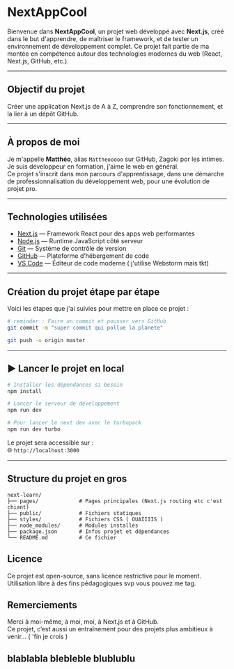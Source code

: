 
#  NextAppCool

Bienvenue dans **NextAppCool**, un projet web développé avec **Next.js**, créé dans le but d'apprendre, de maîtriser le framework, et de tester un environnement de développement complet. Ce projet fait partie de ma montée en compétence autour des technologies modernes du web (React, Next.js, GitHub, etc.).

---

##  Objectif du projet

Créer une application Next.js de A à Z, comprendre son fonctionnement, et la lier à un dépôt GitHub.

---

##  À propos de moi

Je m'appelle **Matthéo**, alias `Mattheooooo` sur GitHub, Zagoki por les intimes.  
Je suis développeur en formation, j'aime le web en général.  
Ce projet s'inscrit dans mon parcours d'apprentissage, dans une démarche de professionnalisation du développement web, pour une évolution de projet pro.

---

##  Technologies utilisées

- [Next.js](https://nextjs.org/) — Framework React pour des apps web performantes
- [Node.js](https://nodejs.org/) — Runtime JavaScript côté serveur
- [Git](https://git-scm.com/) — Système de contrôle de version
- [GitHub](https://github.com/) — Plateforme d’hébergement de code
- [VS Code](https://code.visualstudio.com/) — Éditeur de code moderne ( j'utilise Webstorm mais tkt)

---

##  Création du projet étape par étape

Voici les étapes que j'ai suivies pour mettre en place ce projet :

```bash
# reminder : Faire un commit et pousser vers GitHub
git commit -m "super commit qui pollue la planete"

git push -u origin master
```

---


## ▶️ Lancer le projet en local

```bash
# Installer les dépendances si besoin
npm install

# Lancer le serveur de développement
npm run dev

# Pour lancer le next dev avec le turbopack
npm run dev turbo
```


Le projet sera accessible sur :  
🌐 `http://localhost:3000`

---

##  Structure du projet en gros

```
next-learn/
├── pages/             # Pages principales (Next.js routing etc c'est chiant)
├── public/            # Fichiers statiques
├── styles/            # Fichiers CSS ( OUAIIIIS )
├── node_modules/      # Modules installés
├── package.json       # Infos projet et dépendances
└── README.md          # Ce fichier
```



##  Licence

Ce projet est open-source, sans licence restrictive pour le moment.
Utilisation libre à des fins pédagogiques svp vous pouvez me tag.



##  Remerciements

Merci à moi-même, à moi, moi, à Next.js et à GitHub.  
Ce projet, c’est aussi un entraînement pour des projets plus ambitieux à venir... ( 'fin je crois )



## blablabla blebleble blublublu
